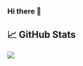 ### Hi there 👋

## &#x1f4c8; GitHub Stats

<a href="https://github.com/Isakhammer/Isakhammer">
  <img align="center" src="https://github-readme-stats.vercel.app/api/top-langs/?username=isakhammer&hide=java,html&title_color=ffffff&text_color=c9cacc&icon_color=2bbc8a&bg_color=1d1f21" />
</a>
